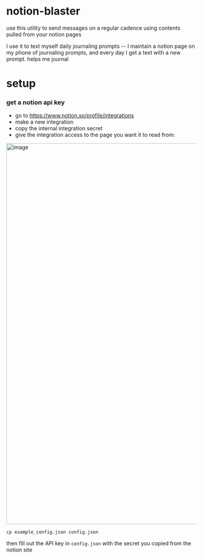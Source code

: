 # notion-blaster

use this utility to send messages on a regular cadence using contents pulled from your notion pages

I use it to text myself daily journaling prompts -- I maintain a notion page on my phone of journaling prompts, and every day I get a text with a new prompt. helps me journal

# setup
### get a notion api key
* go to https://www.notion.so/profile/integrations
* make a new integration
* copy the internal integration secret
* give the integration access to the page you want it to read from:
<img width="1006" alt="image" src="https://github.com/user-attachments/assets/c51452b2-67a4-4fa6-8f4d-9b8f1f166875">


```
cp example_config.json config.json
```

then fill out the API key in `config.json` with the secret you copied from the notion site
